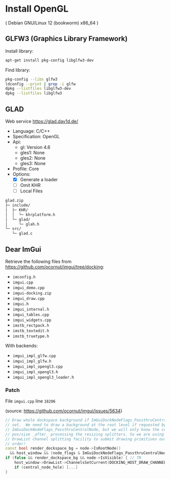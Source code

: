 
# Install OpenGL

( Debian GNU/Linux 12 (bookworm) x86_64 )

<!-- -lglfw3 -lGL -lX11 -lpthread -lXrandr -lXi -ldl -->

## GLFW3 (Graphics Library Framework)

Install library:

```sh
apt-get install pkg-config libglfw3-dev
```

Find library:

```sh
pkg-config --libs glfw3
ldconfig --print | grep -i glfw
dpkg --listfiles libglfw3-dev
dpkg --listfiles libglfw3
```

## GLAD

Web service <https://glad.dav1d.de/>

- Language: C/C++
- Specification: OpenGL
- Api:
  - gl: Version 4.6
  - gles1: None
  - gles2: None
  - gles3: None
- Profile: Core
- Options:
  - [X] Generate a loader
  - [ ] Omit KHR
  - [ ] Local Files

```txt
glad.zip
├─ include/
│  ├─ KHR/
│  │  └─ khrplatform.h
│  └─ glad/
│     └─ glah.h
└─ src/
   └─ glad.c
```

## Dear ImGui

Retrieve the following files from <https://github.com/ocornut/imgui/tree/docking>:

- `imconfig.h`
- `imgui.cpp`
- `imgui_demo.cpp`
- `imgui-docking.zip`
- `imgui_draw.cpp`
- `imgui.h`
- `imgui_internal.h`
- `imgui_tables.cpp`
- `imgui_widgets.cpp`
- `imstb_rectpack.h`
- `imstb_textedit.h`
- `imstb_truetype.h`

With backends:

- `imgui_impl_glfw.cpp`
- `imgui_impl_glfw.h`
- `imgui_impl_opengl3.cpp`
- `imgui_impl_opengl3.h`
- `imgui_impl_opengl3_loader.h`

### Patch

File `imgui.cpp` line `18206`

(source: <https://github.com/ocornut/imgui/issues/5634>)

```cpp
// Draw whole dockspace background if ImGuiDockNodeFlags_PassthruCentralNode if
// set.  We need to draw a background at the root level if requested by
// ImGuiDockNodeFlags_PassthruCentralNode, but we will only know the correct
// pos/size _after_ processing the resizing splitters. So we are using the
// DrawList channel splitting facility to submit drawing primitives out of
// order!
const bool render_dockspace_bg = node->IsRootNode()
  && host_window && (node_flags & ImGuiDockNodeFlags_PassthruCentralNode) != 0;
if (false && render_dockspace_bg && node->IsVisible) { // TR
    host_window->DrawList->ChannelsSetCurrent(DOCKING_HOST_DRAW_CHANNEL_BG);
    if (central_node_hole) [...]
}
```
